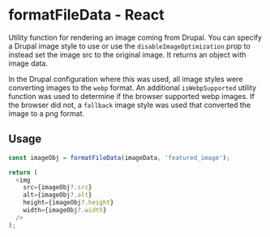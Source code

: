 # formatFileData - React

Utility function for rendering an image coming from Drupal. You can specify a Drupal image style to use or use the `disableImageOptimization` prop to instead set the image src to the original image. It returns an object with image data.

In the Drupal configuration where this was used, all image styles were converting images to the `webp` format. An additional `isWebpSupported` utility function was used to determine if the browser supported webp images. If the browser did not, a `fallback` image style was used that converted the image to a png format.

## Usage

```js
const imageObj = formatFileData(imageData, 'featured_image');

return (
  <img
    src={imageObj?.src}
    alt={imageObj?.alt}
    height={imageObj?.height}
    width={imageObj?.width}
  />
);
```
